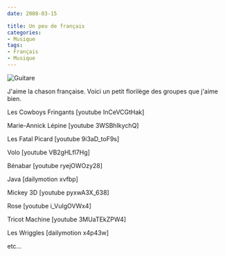```yaml
---
date: 2008-03-15

title: Un peu de français
categories:
- Musique
tags:
- Français
- Musique
---
```

<img src="https://dlgjp9x71cipk.cloudfront.net/2008/03/chansonfrancaise.png" alt="Guitare" />

J'aime la chason française. Voici un petit florilège des groupes que j'aime bien.

<!--more-->

Les Cowboys Fringants
[youtube InCeVCGtHak]

Marie-Annick Lépine
[youtube 3WSBhIkychQ]

Les Fatal Picard
[youtube 9i3aD_toF9s]

Volo
[youtube VB2gHLfl7Hg]

Bénabar
[youtube ryejOWOzy28]

Java
[dailymotion xvfbp]

Mickey 3D
[youtube pyxwA3X_638]

Rose
[youtube i_VuIgOVWx4]

Tricot Machine
[youtube 3MUaTEkZPW4]

Les Wriggles
[dailymotion x4p43w]

etc...
